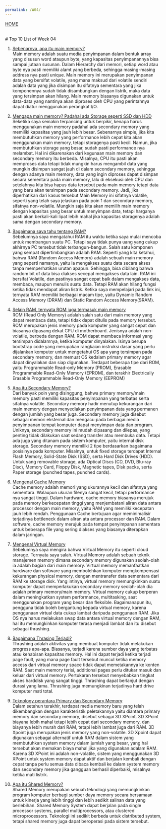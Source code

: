 ```yaml
---
permalink: /W04/
---
```

[HOME](../)

<br>
# Top 10 List of Week 04

1. [Sebenarnya, apa itu main memory?](https://technologyinformation97.blogspot.com/2016/11/pengertian-dan-peraranan-main.html)<br>
Main memory adalah suatu media penyimpanan dalam bentuk array yang disusun word ataupun byte, yang kapasitas penyimpanannya bisa sampai jutaan susunan. Dalam Hierarchy dari memori, setiap word atau byte nya pasti memiliki alamt yang berbeda, sehingga masing-masing address nya pasti unique. Main memory ini merupakan penyimpanan data yang bersifat volatile, yang mana maksud dari volatile sendiri adalah data yang jika disimpan itu sifatnya sementara yang jika komponennya sudah tidak disambungkan dengan listrik, maka data yang tersimpan akan hilang. Main memory biasanya digunakan untuk data-data yang nantinya akan diproses oleh CPU yang perintahnya dapat diatur menggunakan perangkat I/O.

2. [Mengapa main memory? Padahal ada Storage seperti SSD dan HDD](https://www.geeksforgeeks.org/difference-between-primary-and-secondary-memory/)<br>
Seketika saya semakin terpancing untuk berpikir, kenapa harus menggunakan main memory padahal ada secondary memory yang memiliki kapasitas yang jauh lebih besar. Sebenarnya simple, jika kita membutuhkan memory yang performance lebih cepat kita akan menggunakan main memory, tetapi storagenya pasti kecil. Namun, jika membutuhkan storage yang besar, sudah pasti performance nya melambat. Hal ini dikarenakan dari kegunaan main memory dan secondary memory itu berbeda. Misalnya, CPU itu pasti akan memproses data tetapi tidak mungkin harus mengambil data yang mungkin disimpan sangat jauh di dalam secondary memory, sehingga dengan adanya main memory, data yang ingin diproses dapat disimpan secara sementara pada main memory, lalu di eksekusi oleh CPU dan setelahnya kita bisa hapus data tersebut pada main memory tetapi data yang baru akan tersimpan pada secondary memory. Jadi, jika diperhatikan dari kasus tersebut Main Memory ini sifatnya volatile, seperti yang telah saya jelaskan pada poin 1 dan secondary memory, sifatnya non-volatile. Mungkin saja kita akan memilih main memory dengan kapasitas yang besar untuk menyimpan data, tetapi harganya pasti akan berkali-kali lipat lebih mahal jika kapasitas storagenya adalah sama dengan secondary memory.

3. [Bagaimana saya tahu tentang RAM?](https://www.enterprisestorageforum.com/storage-hardware/types-of-computer-memory.html)<br>
Sebelumnya saya mengatahui RAM itu waktu ketika saya mulai mencoba untuk membangun suatu PC. Tetapi saya tidak punya uang yang cukup akhirnya PC tersebut tidak terbangun-bangun. Salah satu komponen yang sempat dipertimbangkan adalah RAM. Seperti yang kita ketahui, bahwa RAM (Random Access Memory) adalah sebuah main memory yang seperti namanya, yaitu ia mengakses suatu data secara akses tanpa memperhatikan urutan apapun. Sehingga, bisa dibilang bahwa random bit of data bisa diakses secepat mengakses data lain. RAM ini bersifat Volatile, dan pastinya sangat cepat baik dalam mengakses data, membaca, maupun menulis suatu data. Tetapi RAM akan hilang fungsi ketika tidak mendapat aliran listrik. Ketika saya mempelajari pada link ini, ternyata RAM memiliki berbagai macam tipe, yaitu Dynamic Random Access Memory (DRAM) dan Static Random Access Memory(SRAM).

4. [Selain RAM, ternyata ROM juga termasuk main memory](https://www.enterprisestorageforum.com/storage-hardware/types-of-computer-memory.html)<br>
ROM (Read Only Memory) adalah salah satu dari main memory yang dapat membaca data, tetapi tidak dapat ditulis pada memory tersebut. ROM merupakan jenis memory pada komputer yang sangat cepat dan biasanya dipasang dekat CPU di motherboard. Jenisnya adalah non-volatile, berbeda dengan RAM. ROM dapat membaca informasi yang tersimpan didalamnya, ketika komputer dinyalakan. Isinya berupa bootstrap code yang merupakan rangkaian instruksi dasar yang perlu dijalankan komputer untuk mengetahui OS apa yang tersimpan pada secondary memory, dan memuat OS kedalam primary memory agar dapat dinyalakan dan siap digunakan. Terdapat beberapa tipe dari ROM, yaitu Programmable Read-only Memory (PROM), Erasable Programmable Read-Only Memory (EPROM), dan terakhir Electrically Erasable Programmable Read-Only Memory (EEPROM)

5. [Apa itu Secondary Memory?](https://www.geeksforgeeks.org/introduction-of-secondary-memory/)<br>
Dari banyak poin yang disinggung, bahwa primary memory/main memory pasti memiliki kapasitas penyimpanan yang terbatas serta sifatnya volatile. Secondary memory hadir menutup kekurangan dari main memory dengan menyediakan penyimpanan data yang permanen dengan jumlah yang besar juga. Secondary memory juga disebut sebagai memori eksternal dan mengacu pada berbagai media penyimpanan tempat komputer dapat menyimpan data dan program. Uniknya, secondary memory ini mudah dipasang dan dilepas, yang penting tidak dilakukan saat sedang transfer atau membuka data. Tetapi ada juga yang ditanam pada sistem komputer, yaitu internal disk storage. Secondary memory memiliki 2 tipe berdasarkan bagaimana posisinya pada komputer. Misalnya, untuk fixed storage terdapat Internal Flash Memory, Solid-State Disk (SSD), serta Hard Disk Drives (HDD). Untuk yang removable storage, ada Optical Discs (CD, DVD, Blu-ray Disc), Memory Card, Floppy Disk, Magnetic tapes, Disk packs, serta Paper storage (punched tapes, punched cards).

6. [Mengenal Cache Memory](https://idwebhost.com/blog/pengertian-fungsi-dan-tipe-cache-pada-komputer/)<br>
Cache memory adalah memori yang ukurannya kecil dan sifatnya yang sementara. Walaupun ukuran filenya sangat kecil, tetapi performance nya sangat tinggi. Dalam hardware, cache memory biasanya merujuk pada memory berkecepatan tinggi yang menjembatani aliran data antara processor dengan main memory, yaitu RAM yang memiliki kecepatan jauh lebih rendah. Penggunaan Cache bertujuan agar meminimalisir terjadinya bottleneck dalam aliran ata antara processor dan RAM. Dalam software, cache memory merujuk pada tempat penyimpanan sementara untuk beberapa file yang sering diakses yang biasanya diterapkan dalam jaringan.

7. [Mengenal Virtual Memory](https://searchstorage.techtarget.com/definition/virtual-memory)<br>
Sebelumnya saya mengira bahwa Virtual Memory itu seperti cloud storage. Ternyata saya salah. Virtual Memory adalah sebuah teknik manajemen memory dimana secondary memory digunakan seolah-olah ia adalah bagian dari main memory. Virtual memory memanfaatkan hardware dan software yang membolehkan komputer mengkompensasi kekurangan physical memory, dengan mentransfer data sementara dari RAM ke storage disk. Yang intinya, virtual memory memungkinkan suatu komputer dapat memperlakukan secondary memory seolah-olah dia adalah primary memory/main memory. Virtual memory cukup berperan dalam meningkatkan system performance, multitasking, saat menggunakan program yang besar dan fleksible. Bagaimanapun itu, pengguna tidak boleh bergantung kepada virtual memory, karena penggunaan virtual data cukup lambat daripada penggunaan RAM. Jika OS nya harus melakukan swap data antara virtual memory dengan RAM, hal itu memungkinkan komputer terasa menjadi lambat dan itu disebut sebagai thrashing.

8. [Bagaimana Thrasing Terjadi?](https://www.techopedia.com/definition/4766/thrashing)<br>
Thrashing adalah aktivitas yang membuat komputer tidak melakukan progress apa-apa. Biasanya, terjadi karena sumber daya yang terbatas atau kehabisan kapasitas memory. Hal ini dapat terjadi ketika terjadi page fault, yang mana page fault tersebut muncul ketika memory access dari virtual memory space tidak dapat memetakannya ke konten RAM. Saat main memory terisi, additional pages perlu ditukar masuk dan keluar dari virtual memory. Pertukaran tersebut menyebabkan tingkat akses harddisk yang sangat tinggi. Thrashing dapat berlanjut dengan durasi yang lama. Thrashing juga memungkinan terjadinya hard drive komputer mati total.

9. [Teknology perantara Primary dan Secondary Memory](https://www.enterprisestorageforum.com/storage-hardware/types-of-computer-memory.html)<br>
Dalam setahun terakhir, terdapat media memory baru yang telah dikembangkan dengan karakteristik peletakannya yaitu diantara primary memory dan secondary memory, disebut sebagai 3D XPoint. 3D XPoint biayana lebih mahal tetapi lebih cepat dari secondary memory, dan biayanya lebih murah dari RAM, tetapi lebih lambat juga dari RAM. 3D Xpoint juga merupakan jenis memory yang non-volatile. 3D Xpoint dapat digunakan sebagai alternatif untuk RAM dalam sistem yang membutuhkan system memory dalam jumlah yang besar, yang hal tersebut akan memakan biaya mahal jika yang digunakan adalam RAM. Karena 3D XPoint ini adalah non-volatile, sistem yang menggunakan 3D XPoint untuk system memory dapat aktif dan berjalan kembali dengan cepat tanpa perlu semua data dibaca kembali ke dalam system memory dan secondary memory jika gangguan berhasil diperbaiki, misalnya ketika mati listrik. 

10. [Apa itu Shared Memory?](https://cuapcuapcomputer.wordpress.com/tag/shared-memory/)<br>
Shared Memory merupakan sebuah teknologi yang memungkinkan program komputer berbagi sumber daya memory secara bersamaan untuk kinerja yang lebih tinggi dan lebih sedikit salinan data yang berlebihan. Shared Memory System dapat berjalan pada single processor systems, parallel multiprocessors, atau clustered microprocessors. Teknologi ini sedikit berbeda untuk distributed system, tetapi shared memory juga dapat beroperasi pada sistem tersebut.
